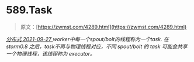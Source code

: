 <!--yml
category: 未分类
date: 0001-01-01 00:00:00
--->

# 589.Task

> 原文：[https://zwmst.com/4289.html](https://zwmst.com/4289.html)

   [ *分布式* ](https://zwmst.com/%e5%88%86%e5%b8%83%e5%bc%8f)*[ <time datetime="2021-09-28T01:08:21+08:00"> 2021-09-27 </time> ](https://zwmst.com/4289.html)  worker中每一个spout/bolt的线程称为一个task. 在storm0.8 之后，task不再与物理线程对应，不同 spout/bolt 的 task 可能会共享一个物理线程，该线程称为 executor。*